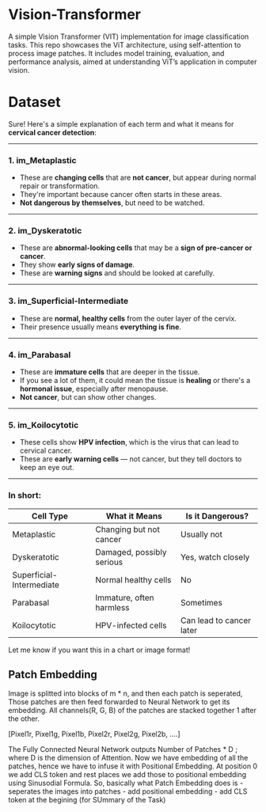 # Vision-Transformer
A simple Vision Transformer (VIT) implementation for image classification tasks. This repo showcases the ViT architecture, using self-attention to process image patches. It includes model training, evaluation, and performance analysis, aimed at understanding ViT’s application in computer vision.

# Dataset
Sure! Here's a simple explanation of each term and what it means for **cervical cancer detection**:

---

### 1. **im\_Metaplastic**

* These are **changing cells** that are **not cancer**, but appear during normal repair or transformation.
* They're important because cancer often starts in these areas.
* **Not dangerous by themselves**, but need to be watched.

---

### 2. **im\_Dyskeratotic**

* These are **abnormal-looking cells** that may be a **sign of pre-cancer or cancer**.
* They show **early signs of damage**.
* These are **warning signs** and should be looked at carefully.

---

### 3. **im\_Superficial-Intermediate**

* These are **normal, healthy cells** from the outer layer of the cervix.
* Their presence usually means **everything is fine**.

---

### 4. **im\_Parabasal**

* These are **immature cells** that are deeper in the tissue.
* If you see a lot of them, it could mean the tissue is **healing** or there's a **hormonal issue**, especially after menopause.
* **Not cancer**, but can show other changes.

---

### 5. **im\_Koilocytotic**

* These cells show **HPV infection**, which is the virus that can lead to cervical cancer.
* These are **early warning cells** — not cancer, but they tell doctors to keep an eye out.

---

### In short:

| Cell Type                | What it Means             | Is it Dangerous?         |
| ------------------------ | ------------------------- | ------------------------ |
| Metaplastic              | Changing but not cancer   | Usually not              |
| Dyskeratotic             | Damaged, possibly serious | Yes, watch closely       |
| Superficial-Intermediate | Normal healthy cells      | No                       |
| Parabasal                | Immature, often harmless  | Sometimes                |
| Koilocytotic             | HPV-infected cells        | Can lead to cancer later |

Let me know if you want this in a chart or image format!



## Patch Embedding
Image is splitted into blocks of m * n, and then each patch is seperated, Those patches are then feed forwarded to 
Neural Network to get its embedding. All channels(R, G, B) of the patches are stacked together 1 after the other.

[Pixel1r, Pixel1g, Pixel1b, Pixel2r, Pixel2g, Pixel2b, ....]

The Fully Connected Neural Network outputs Number of Patches * D ; where D is the dimension of  Attention. Now we have embedding of all the patches, hence we have to infuse it with Positional Embedding. At position 0 we add CLS token and rest places we add those to positional embedding using Sinusodial Formula.
So, basically what Patch Embedding does is
    - seperates the images into patches
    - add positional embedding
    - add CLS token at the begining (for SUmmary of the Task)

